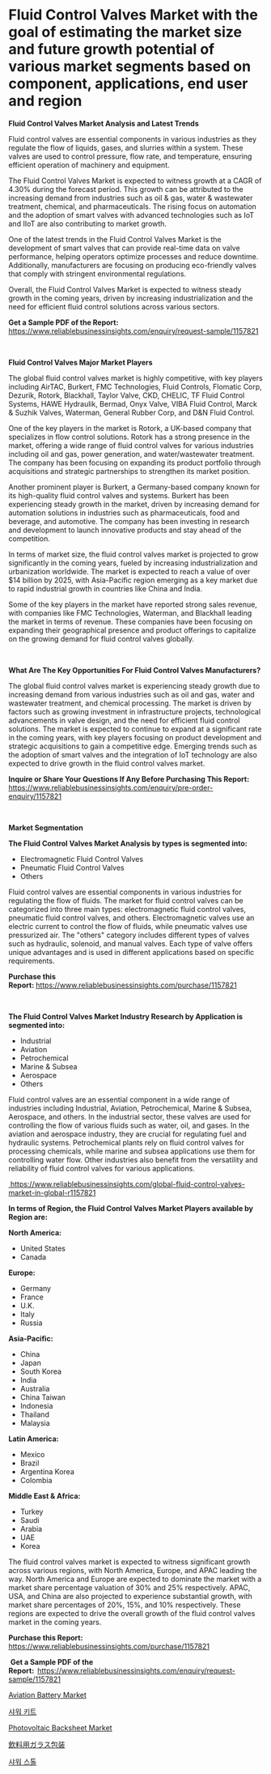 <p><h1>Fluid Control Valves Market with the goal of estimating the market size and future growth potential of various market segments based on component, applications, end user and region</h1></p><p><strong>Fluid Control Valves Market Analysis and Latest Trends</strong></p>
<p><p>Fluid control valves are essential components in various industries as they regulate the flow of liquids, gases, and slurries within a system. These valves are used to control pressure, flow rate, and temperature, ensuring efficient operation of machinery and equipment.</p><p>The Fluid Control Valves Market is expected to witness growth at a CAGR of 4.30% during the forecast period. This growth can be attributed to the increasing demand from industries such as oil & gas, water & wastewater treatment, chemical, and pharmaceuticals. The rising focus on automation and the adoption of smart valves with advanced technologies such as IoT and IIoT are also contributing to market growth.</p><p>One of the latest trends in the Fluid Control Valves Market is the development of smart valves that can provide real-time data on valve performance, helping operators optimize processes and reduce downtime. Additionally, manufacturers are focusing on producing eco-friendly valves that comply with stringent environmental regulations.</p><p>Overall, the Fluid Control Valves Market is expected to witness steady growth in the coming years, driven by increasing industrialization and the need for efficient fluid control solutions across various sectors.</p></p>
<p><strong>Get a Sample PDF of the Report:&nbsp;</strong> <a href="https://www.reliablebusinessinsights.com/enquiry/request-sample/1157821">https://www.reliablebusinessinsights.com/enquiry/request-sample/1157821</a></p>
<p>&nbsp;</p>
<p><strong>Fluid Control Valves Major Market Players</strong></p>
<p><p>The global fluid control valves market is highly competitive, with key players including AirTAC, Burkert, FMC Technologies, Fluid Controls, Flomatic Corp, Dezurik, Rotork, Blackhall, Taylor Valve, CKD, CHELIC, TF Fluid Control Systems, HAWE Hydraulik, Bermad, Onyx Valve, VIBA Fluid Control, Marck & Suzhik Valves, Waterman, General Rubber Corp, and D&N Fluid Control.</p><p>One of the key players in the market is Rotork, a UK-based company that specializes in flow control solutions. Rotork has a strong presence in the market, offering a wide range of fluid control valves for various industries including oil and gas, power generation, and water/wastewater treatment. The company has been focusing on expanding its product portfolio through acquisitions and strategic partnerships to strengthen its market position.</p><p>Another prominent player is Burkert, a Germany-based company known for its high-quality fluid control valves and systems. Burkert has been experiencing steady growth in the market, driven by increasing demand for automation solutions in industries such as pharmaceuticals, food and beverage, and automotive. The company has been investing in research and development to launch innovative products and stay ahead of the competition.</p><p>In terms of market size, the fluid control valves market is projected to grow significantly in the coming years, fueled by increasing industrialization and urbanization worldwide. The market is expected to reach a value of over $14 billion by 2025, with Asia-Pacific region emerging as a key market due to rapid industrial growth in countries like China and India.</p><p>Some of the key players in the market have reported strong sales revenue, with companies like FMC Technologies, Waterman, and Blackhall leading the market in terms of revenue. These companies have been focusing on expanding their geographical presence and product offerings to capitalize on the growing demand for fluid control valves globally.</p></p>
<p>&nbsp;</p>
<p><strong>What Are The Key Opportunities For Fluid Control Valves Manufacturers?</strong></p>
<p><p>The global fluid control valves market is experiencing steady growth due to increasing demand from various industries such as oil and gas, water and wastewater treatment, and chemical processing. The market is driven by factors such as growing investment in infrastructure projects, technological advancements in valve design, and the need for efficient fluid control solutions. The market is expected to continue to expand at a significant rate in the coming years, with key players focusing on product development and strategic acquisitions to gain a competitive edge. Emerging trends such as the adoption of smart valves and the integration of IoT technology are also expected to drive growth in the fluid control valves market.</p></p>
<p><strong>Inquire or Share Your Questions If Any Before Purchasing This Report:</strong> <a href="https://www.reliablebusinessinsights.com/enquiry/pre-order-enquiry/1157821">https://www.reliablebusinessinsights.com/enquiry/pre-order-enquiry/1157821</a></p>
<p>&nbsp;</p>
<p><strong>Market Segmentation</strong></p>
<p><strong>The Fluid Control Valves Market Analysis by types is segmented into:</strong></p>
<p><ul><li>Electromagnetic Fluid Control Valves</li><li>Pneumatic Fluid Control Valves</li><li>Others</li></ul></p>
<p><p>Fluid control valves are essential components in various industries for regulating the flow of fluids. The market for fluid control valves can be categorized into three main types: electromagnetic fluid control valves, pneumatic fluid control valves, and others. Electromagnetic valves use an electric current to control the flow of fluids, while pneumatic valves use pressurized air. The "others" category includes different types of valves such as hydraulic, solenoid, and manual valves. Each type of valve offers unique advantages and is used in different applications based on specific requirements.</p></p>
<p><strong>Purchase this Report:&nbsp;</strong><a href="https://www.reliablebusinessinsights.com/purchase/1157821">https://www.reliablebusinessinsights.com/purchase/1157821</a></p>
<p>&nbsp;</p>
<p><strong>The Fluid Control Valves Market Industry Research by Application is segmented into:</strong></p>
<p><ul><li>Industrial</li><li>Aviation</li><li>Petrochemical</li><li>Marine & Subsea</li><li>Aerospace</li><li>Others</li></ul></p>
<p><p>Fluid control valves are an essential component in a wide range of industries including Industrial, Aviation, Petrochemical, Marine & Subsea, Aerospace, and others. In the industrial sector, these valves are used for controlling the flow of various fluids such as water, oil, and gases. In the aviation and aerospace industry, they are crucial for regulating fuel and hydraulic systems. Petrochemical plants rely on fluid control valves for processing chemicals, while marine and subsea applications use them for controlling water flow. Other industries also benefit from the versatility and reliability of fluid control valves for various applications.</p></p>
<p><a href="https://www.reliablebusinessinsights.com/global-fluid-control-valves-market-in-global-r1157821">&nbsp;https://www.reliablebusinessinsights.com/global-fluid-control-valves-market-in-global-r1157821</a></p>
<p><strong>In terms of Region, the Fluid Control Valves Market Players available by Region are:</strong></p>
<p>
    <p> <strong> North America: </strong>
        <ul>
            <li>United States</li>
            <li>Canada</li>
        </ul>
        </p> 
    <p> <strong> Europe: </strong>
        <ul>
            <li>Germany</li>
            <li>France</li>
            <li>U.K.</li>
            <li>Italy</li>
            <li>Russia</li>
        </ul>
        </p> 
    <p> <strong> Asia-Pacific: </strong>
        <ul>
            <li>China</li>
            <li>Japan</li>
            <li>South Korea</li>
            <li>India</li>
            <li>Australia</li>
            <li>China Taiwan</li>
            <li>Indonesia</li>
            <li>Thailand</li>
            <li>Malaysia</li>
        </ul>
        </p> 
    <p> <strong> Latin America: </strong>
        <ul>
            <li>Mexico</li>
            <li>Brazil</li>
            <li>Argentina Korea</li>
            <li>Colombia</li>
        </ul>
        </p> 
    <p> <strong> Middle East & Africa: </strong>
        <ul>
            <li>Turkey</li>
            <li>Saudi</li>
            <li>Arabia</li>
            <li>UAE</li>
            <li>Korea</li>
        </ul>
    </p>
    </p>
<p><p>The fluid control valves market is expected to witness significant growth across various regions, with North America, Europe, and APAC leading the way. North America and Europe are expected to dominate the market with a market share percentage valuation of 30% and 25% respectively. APAC, USA, and China are also projected to experience substantial growth, with market share percentages of 20%, 15%, and 10% respectively. These regions are expected to drive the overall growth of the fluid control valves market in the coming years.</p></p>
<p><strong>Purchase this Report: </strong><a href="https://www.reliablebusinessinsights.com/purchase/1157821">https://www.reliablebusinessinsights.com/purchase/1157821</a></p>
<p>&nbsp;<strong>Get a Sample PDF of the Report:&nbsp;&nbsp;</strong><a href="https://www.reliablebusinessinsights.com/enquiry/request-sample/1157821">https://www.reliablebusinessinsights.com/enquiry/request-sample/1157821</a></p>
<p><strong></strong></p>
<p><p><a href="https://github.com/gdfhhhj/Market-Research-Report-List-5/blob/main/aviation-battery-market.md">Aviation Battery Market</a></p><p><a href="https://github.com/njolsky1/Market-Research-Report-List-1/blob/main/7051418162235.md">샤워 키트</a></p><p><a href="https://github.com/RichRobinson5/Market-Research-Report-List-5/blob/main/photovoltaic-backsheet-market.md">Photovoltaic Backsheet Market</a></p><p><a href="https://github.com/LizaHeller2023/Market-Research-Report-List-1/blob/main/5046384152284.md">飲料用ガラス包装</a></p><p><a href="https://github.com/tasfiyaj85/Market-Research-Report-List-1/blob/main/5267042162236.md">샤워 스톨</a></p></p>